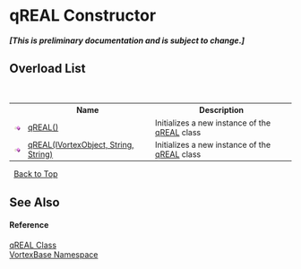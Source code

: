 # qREAL Constructor 
 _**\[This is preliminary documentation and is subject to change.\]**_


## Overload List
&nbsp;<table><tr><th></th><th>Name</th><th>Description</th></tr><tr><td>![Public method](media/pubmethod.gif "Public method")</td><td><a href="M_VortexBase_qREAL__ctor.md">qREAL()</a></td><td>
Initializes a new instance of the <a href="T_VortexBase_qREAL.md">qREAL</a> class</td></tr><tr><td>![Public method](media/pubmethod.gif "Public method")</td><td><a href="M_VortexBase_qREAL__ctor_1.md">qREAL(IVortexObject, String, String)</a></td><td>
Initializes a new instance of the <a href="T_VortexBase_qREAL.md">qREAL</a> class</td></tr></table>&nbsp;
<a href="#qreal-constructor">Back to Top</a>

## See Also


#### Reference
<a href="T_VortexBase_qREAL.md">qREAL Class</a><br /><a href="N_VortexBase.md">VortexBase Namespace</a><br />